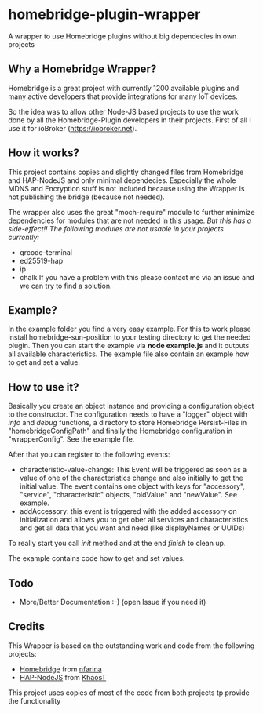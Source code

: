 # homebridge-plugin-wrapper
A wrapper to use Homebridge plugins without big dependecies in own projects

## Why a Homebridge Wrapper?
Homebridge is a great project with currently 1200 available plugins and many
active developers that provide integrations for many IoT devices.

So the idea was to allow other Node-JS based projects to use the work done by
all the Homebridge-Plugin developers in their projects. First of all I use it
for ioBroker (https://iobroker.net).

## How it works?
This project contains copies and slightly changed files from Homebridge and
HAP-NodeJS and only minimal dependecies. Especially the whole MDNS and
Encryption stuff is not included because using the Wrapper is not publishing
the bridge (because not needed).

The wrapper also uses the great "moch-require" module to further minimize
dependencies for modules that are not needed in this usage.
*But this has a side-effect!! The following modules are not usable in your projects currently:*
* qrcode-terminal
* ed25519-hap
* ip
* chalk
If you have a problem with this please contact me via an issue and we can try to find a solution.

## Example?
In the example folder you find a very easy example.
For this to work please install homebridge-sun-position to your testing directory to get the needed plugin.
Then you can start the example via **node example.js** and it outputs all available characteristics.
The example file also contain an example how to get and set a value.

## How to use it?
Basically you create an object instance and providing a configuration object to the constructor. The configuration needs to have a "logger" object with *info* and *debug* functions, a directory to store Homebridge Persist-Files in "homebridgeConfigPath" and finally the Homebridge configuration in "wrapperConfig". See the example file.

After that you can register to the following events:
* characteristic-value-change: This Event will be triggered as soon as a value of one of the characteristics change and also initially to get the initial value. The event contains one object with keys for "accessory", "service", "characteristic" objects, "oldValue" and "newValue". See example.
* addAccessory: this event is triggered with the added accessory on initialization and allows you to get ober all services and characteristics and get all data that you want and need (like displayNames or UUIDs)

To really start you call *init* method and at the end *finish* to clean up.

The example contains code how to get and set values.

## Todo
* More/Better Documentation :-) (open Issue if you need it)


## Credits
This Wrapper is based on the outstanding work and code from the following projects:
* [Homebridge](https://github.com/nfarina/homebridge) from [nfarina](http://twitter.com/nfarina)
* [HAP-NodeJS](https://github.com/KhaosT/HAP-NodeJS) from [KhaosT](http://twitter.com/khaost)

This project uses copies of most of the code from both projects tp provide the functionality
